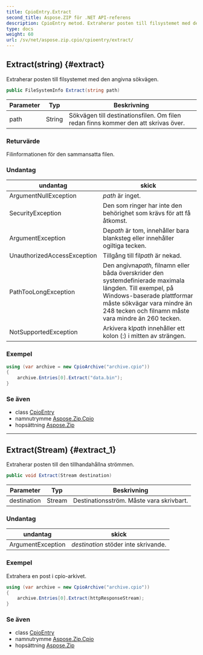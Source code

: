 ```yaml
---
title: CpioEntry.Extract
second_title: Aspose.ZIP för .NET API-referens
description: CpioEntry metod. Extraherar posten till filsystemet med den angivna sökvägen.
type: docs
weight: 60
url: /sv/net/aspose.zip.cpio/cpioentry/extract/
---
```

## Extract(string) {#extract}

Extraherar posten till filsystemet med den angivna sökvägen.

```csharp
public FileSystemInfo Extract(string path)
```

| Parameter | Typ | Beskrivning |
| --- | --- | --- |
| path | String | Sökvägen till destinationsfilen. Om filen redan finns kommer den att skrivas över. |

### Returvärde

Filinformationen för den sammansatta filen.

### Undantag

| undantag | skick |
| --- | --- |
| ArgumentNullException | *path* är inget. |
| SecurityException | Den som ringer har inte den behörighet som krävs för att få åtkomst. |
| ArgumentException | De*path* är tom, innehåller bara blanksteg eller innehåller ogiltiga tecken. |
| UnauthorizedAccessException | Tillgång till fil*path* är nekad. |
| PathTooLongException | Den angivna*path*, filnamn eller båda överskrider den systemdefinierade maximala längden. Till exempel, på Windows-baserade plattformar måste sökvägar vara mindre än 248 tecken och filnamn måste vara mindre än 260 tecken. |
| NotSupportedException | Arkivera kl*path* innehåller ett kolon (:) i mitten av strängen. |

### Exempel

```csharp
using (var archive = new CpioArchive("archive.cpio"))
{
    archive.Entries[0].Extract("data.bin");
}
```

### Se även

* class [CpioEntry](../)
* namnutrymme [Aspose.Zip.Cpio](../../cpioentry/)
* hopsättning [Aspose.Zip](../../../)

---

## Extract(Stream) {#extract_1}

Extraherar posten till den tillhandahållna strömmen.

```csharp
public void Extract(Stream destination)
```

| Parameter | Typ | Beskrivning |
| --- | --- | --- |
| destination | Stream | Destinationsström. Måste vara skrivbart. |

### Undantag

| undantag | skick |
| --- | --- |
| ArgumentException | *destination* stöder inte skrivande. |

### Exempel

Extrahera en post i cpio-arkivet.

```csharp
using (var archive = new CpioArchive("archive.cpio"))
{
    archive.Entries[0].Extract(httpResponseStream);
}
```

### Se även

* class [CpioEntry](../)
* namnutrymme [Aspose.Zip.Cpio](../../cpioentry/)
* hopsättning [Aspose.Zip](../../../)


